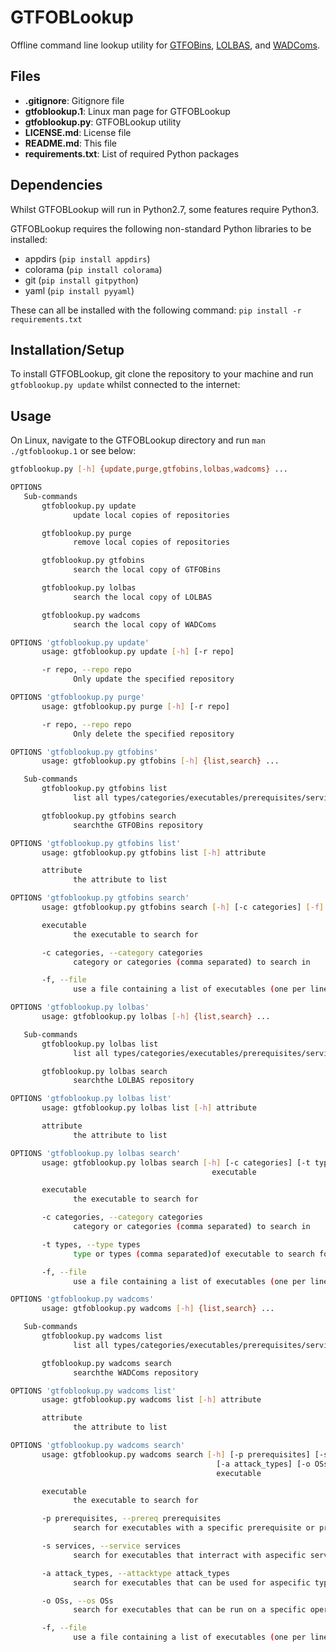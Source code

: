 # GTFOBLookup
Offline command line lookup utility for [GTFOBins](https://gtfobins.github.io/), [LOLBAS](https://lolbas-project.github.io/), and [WADComs](https://wadcoms.github.io).

## Files
- **.gitignore**: Gitignore file
- **gtfoblookup.1**: Linux man page for GTFOBLookup
- **gtfoblookup.py**: GTFOBLookup utility
- **LICENSE.md**: License file
- **README.md**: This file
- **requirements.txt**: List of required Python packages

## Dependencies
Whilst GTFOBLookup will run in Python2.7, some features require Python3.

GTFOBLookup requires the following non-standard Python libraries to be installed:
- appdirs (`pip install appdirs`)
- colorama (`pip install colorama`)
- git (`pip install gitpython`)
- yaml (`pip install pyyaml`)

These can all be installed with the following command: `pip install -r requirements.txt`

## Installation/Setup
To install GTFOBLookup, git clone the repository to your machine and run `gtfoblookup.py update` whilst connected to the internet:

## Usage
On Linux, navigate to the GTFOBLookup directory and run `man ./gtfoblookup.1` or see below:
```bash
gtfoblookup.py [-h] {update,purge,gtfobins,lolbas,wadcoms} ...

OPTIONS
   Sub-commands
       gtfoblookup.py update
              update local copies of repositories

       gtfoblookup.py purge
              remove local copies of repositories

       gtfoblookup.py gtfobins
              search the local copy of GTFOBins

       gtfoblookup.py lolbas
              search the local copy of LOLBAS

       gtfoblookup.py wadcoms
              search the local copy of WADComs

OPTIONS 'gtfoblookup.py update'
       usage: gtfoblookup.py update [-h] [-r repo]

       -r repo, --repo repo
              Only update the specified repository

OPTIONS 'gtfoblookup.py purge'
       usage: gtfoblookup.py purge [-h] [-r repo]

       -r repo, --repo repo
              Only delete the specified repository

OPTIONS 'gtfoblookup.py gtfobins'
       usage: gtfoblookup.py gtfobins [-h] {list,search} ...

   Sub-commands
       gtfoblookup.py gtfobins list
              list all types/categories/executables/prerequisites/services/attack types/OSs featured in the local copy of GTFOBins

       gtfoblookup.py gtfobins search
              searchthe GTFOBins repository

OPTIONS 'gtfoblookup.py gtfobins list'
       usage: gtfoblookup.py gtfobins list [-h] attribute

       attribute
              the attribute to list

OPTIONS 'gtfoblookup.py gtfobins search'
       usage: gtfoblookup.py gtfobins search [-h] [-c categories] [-f] executable

       executable
              the executable to search for

       -c categories, --category categories
              category or categories (comma separated) to search in

       -f, --file
              use a file containing a list of executables (one per line) instead of a single executable

OPTIONS 'gtfoblookup.py lolbas'
       usage: gtfoblookup.py lolbas [-h] {list,search} ...

   Sub-commands
       gtfoblookup.py lolbas list
              list all types/categories/executables/prerequisites/services/attack types/OSs featured in the local copy of LOLBAS

       gtfoblookup.py lolbas search
              searchthe LOLBAS repository

OPTIONS 'gtfoblookup.py lolbas list'
       usage: gtfoblookup.py lolbas list [-h] attribute

       attribute
              the attribute to list

OPTIONS 'gtfoblookup.py lolbas search'
       usage: gtfoblookup.py lolbas search [-h] [-c categories] [-t types] [-f]
                                             executable

       executable
              the executable to search for

       -c categories, --category categories
              category or categories (comma separated) to search in

       -t types, --type types
              type or types (comma separated)of executable to search for

       -f, --file
              use a file containing a list of executables (one per line) instead of a single executable

OPTIONS 'gtfoblookup.py wadcoms'
       usage: gtfoblookup.py wadcoms [-h] {list,search} ...

   Sub-commands
       gtfoblookup.py wadcoms list
              list all types/categories/executables/prerequisites/services/attack types/OSs featured in the local copy of WADComs

       gtfoblookup.py wadcoms search
              searchthe WADComs repository

OPTIONS 'gtfoblookup.py wadcoms list'
       usage: gtfoblookup.py wadcoms list [-h] attribute

       attribute
              the attribute to list

OPTIONS 'gtfoblookup.py wadcoms search'
       usage: gtfoblookup.py wadcoms search [-h] [-p prerequisites] [-s services]
                                              [-a attack_types] [-o OSs] [-f]
                                              executable

       executable
              the executable to search for

       -p prerequisites, --prereq prerequisites
              search for executables with a specific prerequisite or prerequisites (comma separated)

       -s services, --service services
              search for executables that interract with aspecific service or services(comma separated)

       -a attack_types, --attacktype attack_types
              search for executables that can be used for aspecific type or types (comma separated) of attacks

       -o OSs, --os OSs
              search for executables that can be run on a specific operating system oroperating systems (comma separated)

       -f, --file
              use a file containing a list of executables (one per line) instead of a single executable
```